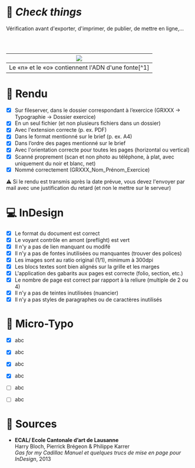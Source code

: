 # 📝 *Check things*
  Vérification avant d'exporter, d'imprimer, de publier, de mettre en ligne,…
### &nbsp;

|![](links/Typo_Parameters_01.jpg) |
|:---:|
| Le «n» et le «o» contiennent l'ADN d'une fonte[^1]           |

# 📁 Rendu 

- [X] Sur fileserver, dans le dossier correspondant à l’exercice (GRXXX → Typographie → Dossier exercice)
- [X] En un seul fichier (et non plusieurs fichiers dans un dossier)
- [X] Avec l'extension correcte (p. ex. PDF)
- [X] Dans le format mentionné sur le brief (p. ex. A4)
- [X] Dans l’ordre des pages mentionné sur le brief
- [X] Avec l'orientation correcte pour toutes les pages (horizontal ou vertical)
- [X] Scanné proprement (scan et non photo au téléphone, à plat, avec uniquement du noir et blanc, net)
- [X] Nommé correctement (GRXXX_Nom_Prénom_Exercice)

⚠️ Si le rendu est transmis après la date prévue, vous devez l'envoyer par mail avec une justification du retard (et non le mettre sur le serveur)


# 💻 InDesign

- [X] Le format du document est correct
- [X] Le voyant contrôle en amont (preflight) est vert
- [X] Il n'y a pas de lien manquant ou modifé
- [X] Il n’y a pas de fontes inutilisées ou manquantes (trouver des polices)
- [X] Les images sont au ratio original (1/1), minimum à 300dpi
- [X] Les blocs textes sont bien alignés sur la grille et les marges
- [X] L'application des gabarits aux pages est correcte (folio, section, etc.)
- [X] Le nombre de page est correct par rapport à la reliure (multiple de 2 ou 4)
- [X] Il n’y a pas de teintes inutilisées (nuancier)
- [X] Il n’y a pas styles de paragraphes ou de caractères inutilisés

# 🔎 Micro-Typo

- [X] abc
- [X] abc
- [X] abc
- [X] abc
- [ ] abc
- [ ] abc



<!---
# 💻 Digital

- [X] abc
- [X] abc
- [X] abc
- [X] abc
- [ ] abc
- [ ] abc

# 🌐 Web

- [X] abc
- [X] abc
- [X] abc
- [X] abc
- [ ] abc
- [ ] abc
--->

# 📎 Sources

- **ECAL/ Ecole Cantonale d’art de Lausanne**  
  Harry Bloch, Pierrick Brégeon & Philippe Karrer  
  *Gas for my Cadillac Manuel et quelques trucs de mise en page pour InDesign*, 2013
